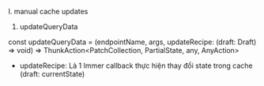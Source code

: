 I. manual cache updates

1. updateQueryData

const updateQueryData = (endpointName, args, updateRecipe: (draft: Draft<CachedState>) => void) => ThunkAction<PatchCollection, PartialState, any, AnyAction>

-  updateRecipe: Là 1 Immer callback thực hiện thay đổi state trong cache (draft: currentState)
